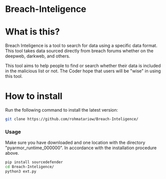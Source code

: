 # Breach-Inteligence

# What is this?
Breach Inteligence is a tool to search for data using a specific data format. This tool takes data sourced directly from breach forums whether on the deepweb, darkweb, and others.

This tool aims to help people to find or search whether their data is included in the malicious list or not.
The Coder hope that users will be "wise" in using this tool.

# How to install
Run the following command to install the latest version:

```sh
git clone https://github.com/rohmatariow/Breach-Inteligence/
```

### Usage
Make sure you have downloaded and one location with the directory "pyarmor_runtime_000000". In accordance with the installation procedure above.
```sh
pip install sourcedefender
cd Breach-Inteligence/
python3 ext.py
```
